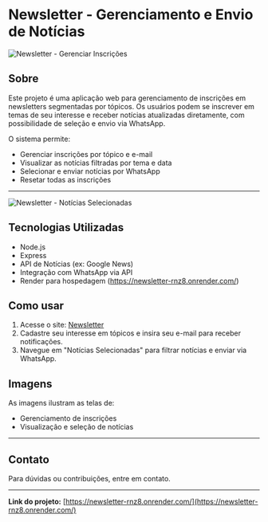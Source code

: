 # Newsletter - Gerenciamento e Envio de Notícias

![Newsletter - Gerenciar Inscrições](./cb8bff06-3eb3-42f7-baa1-6da8193fb6df.png)

## Sobre

Este projeto é uma aplicação web para gerenciamento de inscrições em newsletters segmentadas por tópicos. Os usuários podem se inscrever em temas de seu interesse e receber notícias atualizadas diretamente, com possibilidade de seleção e envio via WhatsApp.

O sistema permite:
- Gerenciar inscrições por tópico e e-mail
- Visualizar as notícias filtradas por tema e data
- Selecionar e enviar notícias por WhatsApp
- Resetar todas as inscrições

---

![Newsletter - Notícias Selecionadas](./97f3af43-f3ea-434a-84b5-f310b3ae41c5.png)

## Tecnologias Utilizadas

- Node.js
- Express
- API de Notícias (ex: Google News)
- Integração com WhatsApp via API
- Render para hospedagem (https://newsletter-rnz8.onrender.com/)

## Como usar

1. Acesse o site: [Newsletter](https://newsletter-rnz8.onrender.com/)
2. Cadastre seu interesse em tópicos e insira seu e-mail para receber notificações.
3. Navegue em "Notícias Selecionadas" para filtrar notícias e enviar via WhatsApp.

## Imagens

As imagens ilustram as telas de:
- Gerenciamento de inscrições
- Visualização e seleção de notícias

---

## Contato

Para dúvidas ou contribuições, entre em contato.

---

**Link do projeto:** [https://newsletter-rnz8.onrender.com/](https://newsletter-rnz8.onrender.com/)


